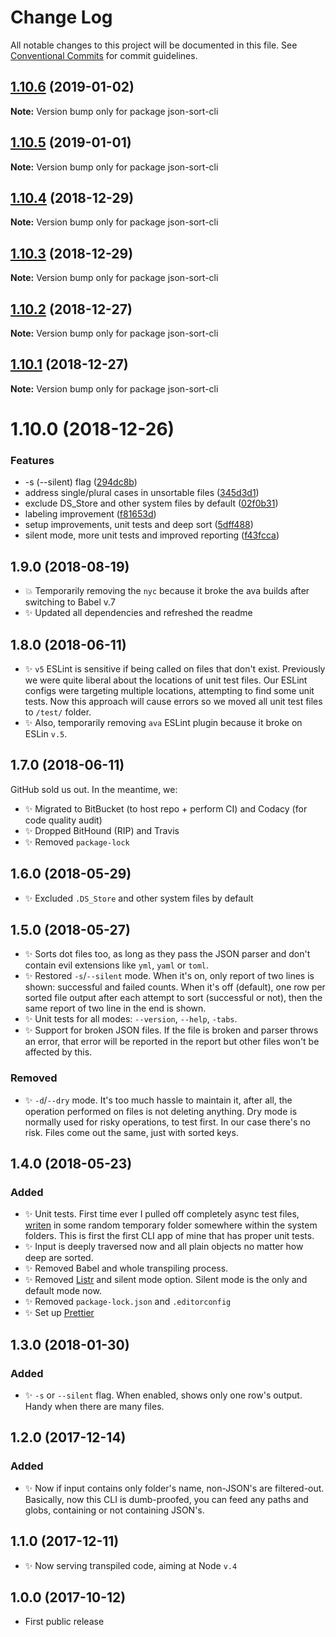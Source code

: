 # Change Log

All notable changes to this project will be documented in this file.
See [Conventional Commits](https://conventionalcommits.org) for commit guidelines.

## [1.10.6](https://bitbucket.org/codsen/codsen/src/master/packages/json-sort-cli/compare/json-sort-cli@1.10.5...json-sort-cli@1.10.6) (2019-01-02)

**Note:** Version bump only for package json-sort-cli





## [1.10.5](https://bitbucket.org/codsen/codsen/src/master/packages/json-sort-cli/compare/json-sort-cli@1.10.4...json-sort-cli@1.10.5) (2019-01-01)

**Note:** Version bump only for package json-sort-cli





## [1.10.4](https://bitbucket.org/codsen/codsen/src/master/packages/json-sort-cli/compare/json-sort-cli@1.10.3...json-sort-cli@1.10.4) (2018-12-29)

**Note:** Version bump only for package json-sort-cli





## [1.10.3](https://bitbucket.org/codsen/codsen/src/master/packages/json-sort-cli/compare/json-sort-cli@1.10.2...json-sort-cli@1.10.3) (2018-12-29)

**Note:** Version bump only for package json-sort-cli





## [1.10.2](https://bitbucket.org/codsen/codsen/src/master/packages/json-sort-cli/compare/json-sort-cli@1.10.1...json-sort-cli@1.10.2) (2018-12-27)

**Note:** Version bump only for package json-sort-cli





## [1.10.1](https://bitbucket.org/codsen/codsen/src/master/packages/json-sort-cli/compare/json-sort-cli@1.10.0...json-sort-cli@1.10.1) (2018-12-27)

**Note:** Version bump only for package json-sort-cli





# 1.10.0 (2018-12-26)


### Features

* -s (--silent) flag ([294dc8b](https://bitbucket.org/codsen/codsen/src/master/packages/json-sort-cli/commits/294dc8b))
* address single/plural cases in unsortable files ([345d3d1](https://bitbucket.org/codsen/codsen/src/master/packages/json-sort-cli/commits/345d3d1))
* exclude DS_Store and other system files by default ([02f0b31](https://bitbucket.org/codsen/codsen/src/master/packages/json-sort-cli/commits/02f0b31))
* labeling improvement ([f81653d](https://bitbucket.org/codsen/codsen/src/master/packages/json-sort-cli/commits/f81653d))
* setup improvements, unit tests and deep sort ([5dff488](https://bitbucket.org/codsen/codsen/src/master/packages/json-sort-cli/commits/5dff488))
* silent mode, more unit tests and improved reporting ([f43fcca](https://bitbucket.org/codsen/codsen/src/master/packages/json-sort-cli/commits/f43fcca))





## 1.9.0 (2018-08-19)

- 💥 Temporarily removing the `nyc` because it broke the ava builds after switching to Babel v.7
- ✨ Updated all dependencies and refreshed the readme

## 1.8.0 (2018-06-11)

- ✨ `v5` ESLint is sensitive if being called on files that don't exist. Previously we were quite liberal about the locations of unit test files. Our ESLint configs were targeting multiple locations, attempting to find some unit tests. Now this approach will cause errors so we moved all unit test files to `/test/` folder.
- ✨ Also, temporarily removing `ava` ESLint plugin because it broke on ESLin `v.5`.

## 1.7.0 (2018-06-11)

GitHub sold us out. In the meantime, we:

- ✨ Migrated to BitBucket (to host repo + perform CI) and Codacy (for code quality audit)
- ✨ Dropped BitHound (RIP) and Travis
- ✨ Removed `package-lock`

## 1.6.0 (2018-05-29)

- ✨ Excluded `.DS_Store` and other system files by default

## 1.5.0 (2018-05-27)

- ✨ Sorts dot files too, as long as they pass the JSON parser and don't contain evil extensions like `yml`, `yaml` or `toml`.
- ✨ Restored `-s`/`--silent` mode. When it's on, only report of two lines is shown: successful and failed counts. When it's off (default), one row per sorted file output after each attempt to sort (successful or not), then the same report of two line in the end is shown.
- ✨ Unit tests for all modes: `--version`, `--help`, `-tabs`.
- ✨ Support for broken JSON files. If the file is broken and parser throws an error, that error will be reported in the report but other files won't be affected by this.

### Removed

- ✨ `-d`/`--dry` mode. It's too much hassle to maintain it, after all, the operation performed on files is not deleting anything. Dry mode is normally used for risky operations, to test first. In our case there's no risk. Files come out the same, just with sorted keys.

## 1.4.0 (2018-05-23)

### Added

- ✨ Unit tests. First time ever I pulled off completely async test files, [writen](https://github.com/sindresorhus/tempy) in some random temporary folder somewhere within the system folders. This is first the first CLI app of mine that has proper unit tests.
- ✨ Input is deeply traversed now and all plain objects no matter how deep are sorted.
- ✨ Removed Babel and whole transpiling process.
- ✨ Removed [Listr](https://www.npmjs.com/package/listr) and silent mode option. Silent mode is the only and default mode now.
- ✨ Removed `package-lock.json` and `.editorconfig`
- ✨ Set up [Prettier](https://prettier.io/)

## 1.3.0 (2018-01-30)

### Added

- ✨ `-s` or `--silent` flag. When enabled, shows only one row's output. Handy when there are many files.

## 1.2.0 (2017-12-14)

### Added

- ✨ Now if input contains only folder's name, non-JSON's are filtered-out. Basically, now this CLI is dumb-proofed, you can feed any paths and globs, containing or not containing JSON's.

## 1.1.0 (2017-12-11)

- ✨ Now serving transpiled code, aiming at Node `v.4`

## 1.0.0 (2017-10-12)

- First public release

